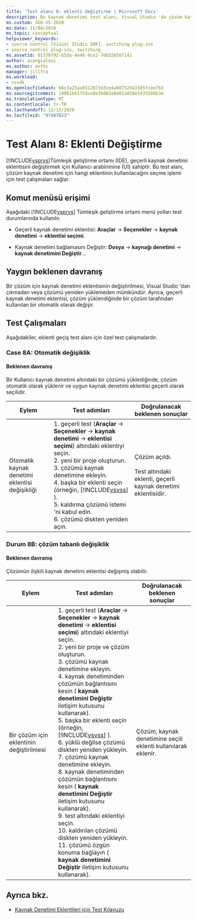 ```yaml
---
title: 'Test alanı 8: eklenti değiştirme | Microsoft Docs'
description: Bu kaynak denetimi test alanı, Visual Studio 'da çözüm kaynak denetimi için hangi eklentinin kullanılacağını seçme işlemi için test çalışmaları sağlar.
ms.custom: SEO-VS-2020
ms.date: 11/04/2016
ms.topic: conceptual
helpviewer_keywords:
- source control [Visual Studio SDK], switching plug-ins
- source control plug-ins, switching
ms.assetid: 01370792-b5da-4e46-9ce2-7dd326587141
author: acangialosi
ms.author: anthc
manager: jillfra
ms.workload:
- vssdk
ms.openlocfilehash: b6c3a25aa9312073d3ce4a60752d41585fcee7b3
ms.sourcegitcommit: 19061b61759ce8e3b083a0e01a858e5435580b3e
ms.translationtype: MT
ms.contentlocale: tr-TR
ms.lasthandoff: 12/15/2020
ms.locfileid: "97487653"
---
```

# <a name="test-area-8-plug-in-switching"></a>Test Alanı 8: Eklenti Değiştirme
[!INCLUDE[vsprvs](../../code-quality/includes/vsprvs_md.md)]Tümleşik geliştirme ortamı (IDE), geçerli kaynak denetimi eklentisini değiştirmek için Kullanıcı arabirimine (UI) sahiptir. Bu test alanı, çözüm kaynak denetimi için hangi eklentinin kullanılacağını seçme işlemi için test çalışmaları sağlar.

## <a name="command-menu-access"></a>Komut menüsü erişimi
 Aşağıdaki [!INCLUDE[vsprvs](../../code-quality/includes/vsprvs_md.md)] Tümleşik geliştirme ortamı menü yolları test durumlarında kullanılır.

- Geçerli kaynak denetimi eklentisi: **Araçlar**  ->  **Seçenekler**  ->  **kaynak denetimi**  ->  **eklentisi seçimi**.

- Kaynak denetimi bağlamasını Değiştir: **Dosya**  ->  **kaynağı denetimi**  ->  **kaynak denetimini Değiştir**...

## <a name="common-expected-behavior"></a>Yaygın beklenen davranış
 Bir çözüm için kaynak denetimi eklentisinin değiştirilmesi, Visual Studio 'dan çıkmadan veya çözümü yeniden yüklemeden mümkündür. Ayrıca, geçerli kaynak denetimi eklentisi, çözüm yüklendiğinde bir çözüm tarafından kullanılan bir otomatik olarak değişir.

## <a name="test-cases"></a>Test Çalışmaları
 Aşağıdakiler, eklenti geçiş test alanı için özel test çalışmalardır.

### <a name="case-8a-automatic-change"></a>Case 8A: Otomatik değişiklik

#### <a name="expected-behavior"></a>Beklenen davranış
 Bir Kullanıcı kaynak denetimi altındaki bir çözümü yüklediğinde, çözüm otomatik olarak yüklenir ve uygun kaynak denetimi eklentisi geçerli olarak seçilidir.

| Eylem | Test adımları | Doğrulanacak beklenen sonuçlar |
| - | - | - |
| Otomatik kaynak denetimi eklentisi değişikliği | 1. geçerli test (**Araçlar**  ->  **Seçenekler**  ->  **kaynak denetimi**  ->  **eklentisi seçimi**) altındaki eklentiyi seçin.<br />2. yeni bir proje oluşturun.<br />3. çözümü kaynak denetimine ekleyin.<br />4. başka bir eklenti seçin (örneğin, [!INCLUDE[vsvss](../../extensibility/includes/vsvss_md.md)] ).<br />5. kaldırma çözümü istemi 'ni kabul edin.<br />6. çözümü diskten yeniden açın. | Çözüm açıldı.<br /><br /> Test altındaki eklenti, geçerli kaynak denetimi eklentisidir. |

### <a name="case-8b-solution-based-change"></a>Durum 8B: çözüm tabanlı değişiklik

#### <a name="expected-behavior"></a>Beklenen davranış
 Çözümün ilişkili kaynak denetimi eklentisi değişmiş olabilir.

| Eylem | Test adımları | Doğrulanacak beklenen sonuçlar |
|----------------------------------| - | - |
| Bir çözüm için eklentinin değiştirilmesi | 1. geçerli test (**Araçlar**  ->  **Seçenekler**  ->  **kaynak denetimi**  ->  **eklentisi seçimi**) altındaki eklentiyi seçin.<br />2. yeni bir proje ve çözüm oluşturun.<br />3. çözümü kaynak denetimine ekleyin.<br />4. kaynak denetiminden çözümün bağlantısını kesin ( **kaynak denetimini Değiştir** iletişim kutusunu kullanarak).<br />5. başka bir eklenti seçin (örneğin, [!INCLUDE[vsvss](../../extensibility/includes/vsvss_md.md)] ).<br />6. yüklü değilse çözümü diskten yeniden yükleyin.<br />7. çözümü kaynak denetimine ekleyin.<br />8. kaynak denetiminden çözümün bağlantısını kesin ( **kaynak denetimini Değiştir** iletişim kutusunu kullanarak).<br />9. test altındaki eklentiyi seçin.<br />10. kaldırılan çözümü diskten yeniden yükleyin.<br />11. çözümü özgün konuma bağlayın ( **kaynak denetimini Değiştir** iletişim kutusunu kullanarak). | Çözüm, kaynak denetimine seçili eklenti kullanılarak eklenir. |

## <a name="see-also"></a>Ayrıca bkz.
- [Kaynak Denetimi Eklentileri için Test Kılavuzu](../../extensibility/internals/test-guide-for-source-control-plug-ins.md)
